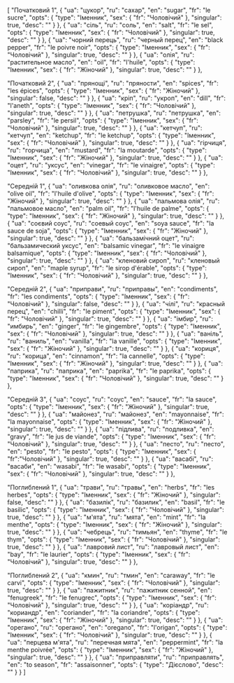 [
  "Початковий 1",
  {
    "ua": "цукор",
    "ru": "сахар",
    "en": "sugar",
    "fr": "le sucre",
    "opts": {
      "type": "Іменник",
      "sex": {
        "fr": "Чоловічий"
      },
      "singular": true,
      "desc": ""
    }
  },
  {
    "ua": "сіль",
    "ru": "соль",
    "en": "salt",
    "fr": "le sel",
    "opts": {
      "type": "Іменник",
      "sex": {
        "fr": "Чоловічий"
      },
      "singular": true,
      "desc": ""
    }
  },
  {
    "ua": "чорний перець",
    "ru": "черный перец",
    "en": "black pepper",
    "fr": "le poivre noir",
    "opts": {
      "type": "Іменник",
      "sex": {
        "fr": "Чоловічий"
      },
      "singular": true,
      "desc": ""
    }
  },
  {
    "ua": "олія",
    "ru": "растительное масло",
    "en": "oil",
    "fr": "l'huile",
    "opts": {
      "type": "Іменник",
      "sex": {
        "fr": "Жіночий"
      },
      "singular": true,
      "desc": ""
    }
  },


  
  "Початковий 2",
  {
    "ua": "прянощі",
    "ru": "пряности",
    "en": "spices",
    "fr": "les épices",
    "opts": {
      "type": "Іменник",
      "sex": {
        "fr": "Жіночий"
      },
      "singular": false,
      "desc": ""
    }
  },
  {
    "ua": "кріп",
    "ru": "укроп",
    "en": "dill",
    "fr": "l'aneth",
    "opts": {
      "type": "Іменник",
      "sex": {
        "fr": "Чоловічий"
      },
      "singular": true,
      "desc": ""
    }
  },
  {
    "ua": "петрушка",
    "ru": "петрушка",
    "en": "parsley",
    "fr": "le persil",
    "opts": {
      "type": "Іменник",
      "sex": {
        "fr": "Чоловічий"
      },
      "singular": true,
      "desc": ""
    }
  },
  {
    "ua": "кетчуп",
    "ru": "кетчуп",
    "en": "ketchup",
    "fr": "le ketchup",
    "opts": {
      "type": "Іменник",
      "sex": {
        "fr": "Чоловічий"
      },
      "singular": true,
      "desc": ""
    }
  },
  {
    "ua": "гірчиця",
    "ru": "горчица",
    "en": "mustard",
    "fr": "la moutarde",
    "opts": {
      "type": "Іменник",
      "sex": {
        "fr": "Жіночий"
      },
      "singular": true,
      "desc": ""
    }
  },
  {
    "ua": "оцет",
    "ru": "уксус",
    "en": "vinegar",
    "fr": "le vinaigre",
    "opts": {
      "type": "Іменник",
      "sex": {
        "fr": "Чоловічий"
      },
      "singular": true,
      "desc": ""
    }
  },



  "Середній 1",
  {
    "ua": "оливкова олія",
    "ru": "оливковое масло",
    "en": "olive oil",
    "fr": "l'huile d'olive",
    "opts": {
      "type": "Іменник",
      "sex": {
        "fr": "Жіночий"
      },
      "singular": true,
      "desc": ""
    }
  },
  {
    "ua": "пальмова олія",
    "ru": "пальмовое масло",
    "en": "palm oil",
    "fr": "l'huile de palme",
    "opts": {
      "type": "Іменник",
      "sex": {
        "fr": "Жіночий"
      },
      "singular": true,
      "desc": ""
    }
  },
  {
    "ua": "соєвий соус",
    "ru": "соевый соус",
    "en": "soya sauce",
    "fr": "la sauce de soja",
    "opts": {
      "type": "Іменник",
      "sex": {
        "fr": "Жіночий"
      },
      "singular": true,
      "desc": ""
    }
  },
  {
    "ua": "бальзамічний оцет",
    "ru": "бальзамический уксус",
    "en": "balsamic vinegar",
    "fr": "le vinaigre balsamique",
    "opts": {
      "type": "Іменник",
      "sex": {
        "fr": "Чоловічий"
      },
      "singular": true,
      "desc": ""
    }
  },
  {
    "ua": "кленовий сироп",
    "ru": "кленовый сироп",
    "en": "maple syrup",
    "fr": "le sirop d'érable",
    "opts": {
      "type": "Іменник",
      "sex": {
        "fr": "Чоловічий"
      },
      "singular": true,
      "desc": ""
    }
  },



  "Середній 2",
  {
    "ua": "приправи",
    "ru": "приправы",
    "en": "condiments",
    "fr": "les condiments",
    "opts": {
      "type": "Іменник",
      "sex": {
        "fr": "Чоловічий"
      },
      "singular": false,
      "desc": ""
    }
  },
  {
    "ua": "чілі",
    "ru": "красный перец",
    "en": "chilli",
    "fr": "le piment",
    "opts": {
      "type": "Іменник",
      "sex": {
        "fr": "Чоловічий"
      },
      "singular": true,
      "desc": ""
    }
  },
  {
    "ua": "імбир",
    "ru": "имбирь",
    "en": "ginger",
    "fr": "le gingembre",
    "opts": {
      "type": "Іменник",
      "sex": {
        "fr": "Чоловічий"
      },
      "singular": true,
      "desc": ""
    }
  },
  {
    "ua": "ваніль",
    "ru": "ваниль",
    "en": "vanilla",
    "fr": "la vanille",
    "opts": {
      "type": "Іменник",
      "sex": {
        "fr": "Жіночий"
      },
      "singular": true,
      "desc": ""
    }
  },
  {
    "ua": "кориця",
    "ru": "корица",
    "en": "cinnamon",
    "fr": "la cannelle",
    "opts": {
      "type": "Іменник",
      "sex": {
        "fr": "Жіночий"
      },
      "singular": true,
      "desc": ""
    }
  },
  {
    "ua": "паприка",
    "ru": "паприка",
    "en": "paprika",
    "fr": "le paprika",
    "opts": {
      "type": "Іменник",
      "sex": {
        "fr": "Чоловічий"
      },
      "singular": true,
      "desc": ""
    }
  },



  "Середній 3",
  {
    "ua": "соус",
    "ru": "соус",
    "en": "sauce",
    "fr": "la sauce",
    "opts": {
      "type": "Іменник",
      "sex": {
        "fr": "Жіночий"
      },
      "singular": true,
      "desc": ""
    }
  },
  {
    "ua": "майонез",
    "ru": "майонез",
    "en": "mayonnaise",
    "fr": "la mayonnaise",
    "opts": {
      "type": "Іменник",
      "sex": {
        "fr": "Жіночий"
      },
      "singular": true,
      "desc": ""
    }
  },
  {
    "ua": "підлива",
    "ru": "подливка",
    "en": "gravy",
    "fr": "le jus de viande",
    "opts": {
      "type": "Іменник",
      "sex": {
        "fr": "Чоловічий"
      },
      "singular": true,
      "desc": ""
    }
  },
  {
    "ua": "песто",
    "ru": "песто",
    "en": "pesto",
    "fr": "le pesto",
    "opts": {
      "type": "Іменник",
      "sex": {
        "fr":"Чоловічий"
      },
      "singular": true,
      "desc": ""
    }
  },
  {
    "ua": "васабі",
    "ru": "васаби",
    "en": "wasabi",
    "fr": "le wasabi",
    "opts": {
      "type": "Іменник",
      "sex": {
        "fr": "Чоловічий"
      },
      "singular": true,
      "desc": ""
    }
  },



  "Поглиблений 1",
  {
    "ua": "трави",
    "ru": "травы",
    "en": "herbs",
    "fr": "les herbes",
    "opts": {
      "type": "Іменник",
      "sex": {
        "fr": "Жіночий"
      },
      "singular": false,
      "desc": ""
    }
  },
  {
    "ua": "базилік",
    "ru": "базилик",
    "en": "basil",
    "fr": "le basilic",
    "opts": {
      "type": "Іменник",
      "sex": {
        "fr": "Чоловічий"
      },
      "singular": true,
      "desc": ""
    }
  },
  {
    "ua": "м'ята",
    "ru": "мята",
    "en": "mint",
    "fr": "la menthe",
    "opts": {
      "type": "Іменник",
      "sex": {
        "fr": "Жіночий"
      },
      "singular": true,
      "desc": ""
    }
  },
  {
    "ua": "чебрець",
    "ru": "тимьян",
    "en": "thyme",
    "fr": "le thym",
    "opts": {
      "type": "Іменник",
      "sex": {
        "fr": "Чоловічий"
      },
      "singular": true,
      "desc": ""
    }
  },
  {
    "ua": "лавровий лист",
    "ru": "лавровый лист",
    "en": "bay",
    "fr": "le laurier",
    "opts": {
      "type": "Іменник",
      "sex": {
        "fr": "Чоловічий"
      },
      "singular": true,
      "desc": ""
    }
  },



  "Поглиблений 2",
  {
    "ua": "кмин",
    "ru": "тмин",
    "en": "caraway",
    "fr": "le carvi",
    "opts": {
      "type": "Іменник",
      "sex": {
        "fr": "Чоловічий"
      },
      "singular": true,
      "desc": ""
    }
  },
  {
    "ua": "пажитник",
    "ru": "пажитник сенной",
    "en": "fenugreek",
    "fr": "le fenugrec",
    "opts": {
      "type": "Іменник",
      "sex": {
        "fr": "Чоловічий"
      },
      "singular": true,
      "desc": ""
    }
  },
  {
    "ua": "коріандр",
    "ru": "кориандр",
    "en": "coriander",
    "fr": "la coriandre",
    "opts": {
      "type": "Іменник",
      "sex": {
        "fr": "Жіночий"
      },
      "singular": true,
      "desc": ""
    }
  },
  {
    "ua": "орегано",
    "ru": "орегано",
    "en": "oregano",
    "fr": "l'origan",
    "opts": {
      "type": "Іменник",
      "sex": {
        "fr": "Чоловічий"
      },
      "singular": true,
      "desc": ""
    }
  },
  {
    "ua": "перцева м'ята",
    "ru": "перечная мята",
    "en": "peppermint",
    "fr": "la menthe poivrée",
    "opts": {
      "type": "Іменник",
      "sex": {
        "fr": "Жіночий"
      },
      "singular": true,
      "desc": ""
    }
  },
  {
    "ua": "приправляти",
    "ru": "приправлять",
    "en": "to season",
    "fr": "assaisonner",
    "opts": {
      "type": "Дієслово",
      "desc": ""
    }
  }
]
